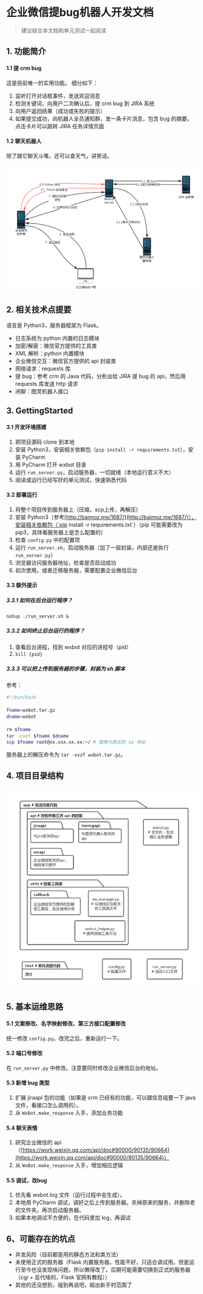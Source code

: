 # 企业微信提bug机器人开发文档

> 建议结合本文档和单元测试一起阅读


## 1. 功能简介
#### 1.1 提 crm bug
这是目前唯一的实用功能。
细分如下：
1. 监听打开对话框事件，发送欢迎消息
2. 检测关键词，向用户二次确认后，提 crm bug 到 JIRA 系统
3. 向用户返回结果（成功或失败的提示）
4. 如果提交成功，向机器人全员通知群，发一条卡片消息，包含 bug 的摘要。点击卡片可以跳转 JIRA 任务详情页面
#### 1.2 聊天机器人
除了跟它聊天斗嘴，还可以查天气，讲笑话。

![](images/%E4%BC%81%E4%B8%9A%E5%BE%AE%E4%BF%A1%E6%8F%90bug%E6%9C%BA%E5%99%A8%E4%BA%BA%E5%8A%9F%E8%83%BD%E5%9B%BE.png)

## 2. 相关技术点提要
语言是 Python3，服务器框架为 Flask。
- 日志系统为 python 内置的日志模块
- 加密/解密：微信官方提供的工具类
- XML 解析：python 内置模块
- 企业微信交互：微信官方提供的 api 封装类
- 网络请求：requests 库
- 提 bug：参考 crm 的 Java 代码，分析出给 JIRA 提 bug 的 api，然后用 requests 库发送 http 请求
- 闲聊：图灵机器人接口

## 3. GettingStarted
#### 3.1 开发环境搭建
1. 把项目源码 clone 到本地
2. 安装 Python3，安装相关依赖包（`pip install -r requirements.txt`），安装 PyCharm
3. 用 PyCharm 打开 wxbot 目录
4. 运行 `run_server.py`，启动服务器，一切就绪（本地运行意义不大）
5. 阅读或运行已经写好的单元测试，快速熟悉代码
#### 3.2 部署运行
1. 将整个项目传到服务器上（压缩，scp上传，再解压）
2. 安装 Python3（参考[http://baimoz.me/1687/](http://baimoz.me/1687/)），安装相关依赖包（`pip install -r requirements.txt`）（pip 可能需要改为 pip3，具体看服务器上是怎么配置的）
3. 检查 `config.py` 中的配置项
4. 运行 `run_server.sh`，启动服务器（加了一层封装，内部还是执行 `run_server.py`）
5. 浏览器访问服务器地址，检查是否启动成功
6. 初次使用，或者迁移服务器，需要配置企业微信后台

#### 3.3 额外提示
##### 3.3.1 如何在后台运行程序？
`nohup ./run_server.sh &`
##### 3.3.2 如何终止后台运行的程序？
1. 查看后台进程，找到 wxbot 对应的进程号（pid）
2. `kill {pid}`
##### 3.3.3 可以把上传到服务器的步骤，封装为 sh 脚本
参考：
```bash
#!/bin/bash

fname=wxbot.tar.gz
dname=wxbot

rm $fname
tar -cvzf $fname $dname
scp $fname root@xx.xxx.xx.xx:~/ # 替换为真实的 ip 地址
```
服务器上的解压命令为 `tar -xvzf wxbot.tar.gz`。

## 4. 项目目录结构
![](images/%E5%BE%AE%E4%BF%A1%E6%9C%BA%E5%99%A8%E4%BA%BA%E9%A1%B9%E7%9B%AE%E7%BB%93%E6%9E%84%E5%9B%BE.png)

## 5. 基本运维思路
#### 5.1 文案修改、名字映射修改、第三方接口配置修改
统一修改 `config.py`。改完之后，重新运行一下。
#### 5.2 端口号修改
在 `run_server.py` 中修改。注意要同时修改企业微信后台的地址。
#### 5.3 新增 bug 类型
1. 扩展 jiraapi 包的功能（如果是 crm 已经有的功能，可以跟信息组要一下 java 文件，看接口怎么调用的）。
2. 从 `WxBot.make_response` 入手，添加业务功能
#### 5.4 聊天表情
1. 研究企业微信的 api（[https://work.weixin.qq.com/api/doc#90000/90135/90664](https://work.weixin.qq.com/api/doc#90000/90135/90664)）
2. 从 `WxBot.make_response` 入手，增加相应逻辑
#### 5.5 调试，改bug
1. 优先看 wxbot.log 文件（运行过程中会生成）。
2. 本地用 PyCharm 调试，调好之后上传到服务器。杀掉原来的服务，并删除老的文件夹。再次启动服务器。
3. 如果本地调试不方便的，在代码里加 log，再调试

## 6、可能存在的坑点
- 并发风险（目前都是用的静态方法和类方法）
- 未使用正式的服务器（Flask 内置服务器，性能不好，只适合调试用。但是运行至今也没发现啥问题，所以懒得改了。后期可能需要切换到正式的服务器（cgi + 反代啥的，Flask 官网有教程））
- 其他的还没想到，碰到再说吧，超出新手村范围了

